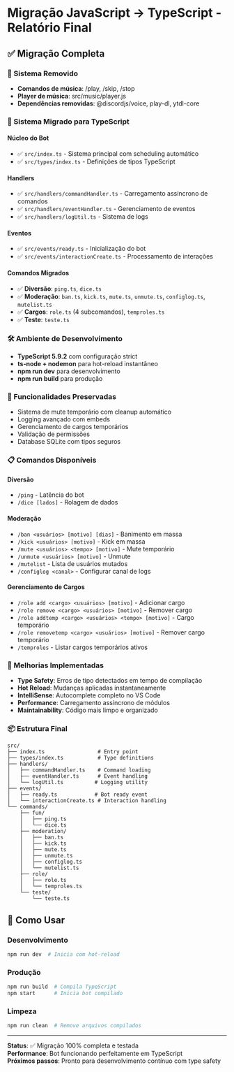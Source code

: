 # Migração JavaScript → TypeScript - Relatório Final

## ✅ Migração Completa

### 🚀 Sistema Removido
- **Comandos de música**: /play, /skip, /stop
- **Player de música**: src/music/player.js
- **Dependências removidas**: @discordjs/voice, play-dl, ytdl-core

### 🔄 Sistema Migrado para TypeScript

#### **Núcleo do Bot**
- ✅ `src/index.ts` - Sistema principal com scheduling automático
- ✅ `src/types/index.ts` - Definições de tipos TypeScript

#### **Handlers**
- ✅ `src/handlers/commandHandler.ts` - Carregamento assíncrono de comandos
- ✅ `src/handlers/eventHandler.ts` - Gerenciamento de eventos
- ✅ `src/handlers/logUtil.ts` - Sistema de logs

#### **Eventos**
- ✅ `src/events/ready.ts` - Inicialização do bot
- ✅ `src/events/interactionCreate.ts` - Processamento de interações

#### **Comandos Migrados**
- ✅ **Diversão**: `ping.ts`, `dice.ts`
- ✅ **Moderação**: `ban.ts`, `kick.ts`, `mute.ts`, `unmute.ts`, `configlog.ts`, `mutelist.ts`
- ✅ **Cargos**: `role.ts` (4 subcomandos), `temproles.ts`
- ✅ **Teste**: `teste.ts`

### 🛠 Ambiente de Desenvolvimento
- **TypeScript 5.9.2** com configuração strict
- **ts-node + nodemon** para hot-reload instantâneo
- **npm run dev** para desenvolvimento
- **npm run build** para produção

### 🔧 Funcionalidades Preservadas
- Sistema de mute temporário com cleanup automático
- Logging avançado com embeds
- Gerenciamento de cargos temporários
- Validação de permissões
- Database SQLite com tipos seguros

### 📋 Comandos Disponíveis

#### **Diversão**
- `/ping` - Latência do bot
- `/dice [lados]` - Rolagem de dados

#### **Moderação** 
- `/ban <usuários> [motivo] [dias]` - Banimento em massa
- `/kick <usuários> [motivo]` - Kick em massa  
- `/mute <usuários> <tempo> [motivo]` - Mute temporário
- `/unmute <usuários> [motivo]` - Unmute
- `/mutelist` - Lista de usuários mutados
- `/configlog <canal>` - Configurar canal de logs

#### **Gerenciamento de Cargos**
- `/role add <cargo> <usuários> [motivo]` - Adicionar cargo
- `/role remove <cargo> <usuários> [motivo]` - Remover cargo
- `/role addtemp <cargo> <usuários> <tempo> [motivo]` - Cargo temporário
- `/role removetemp <cargo> <usuários> [motivo]` - Remover cargo temporário
- `/temproles` - Listar cargos temporários ativos

### 🎯 Melhorias Implementadas
- **Type Safety**: Erros de tipo detectados em tempo de compilação
- **Hot Reload**: Mudanças aplicadas instantaneamente
- **IntelliSense**: Autocomplete completo no VS Code
- **Performance**: Carregamento assíncrono de módulos
- **Maintainability**: Código mais limpo e organizado

### 📦 Estrutura Final
```
src/
├── index.ts                 # Entry point
├── types/index.ts           # Type definitions
├── handlers/
│   ├── commandHandler.ts    # Command loading
│   ├── eventHandler.ts      # Event handling
│   └── logUtil.ts          # Logging utility
├── events/
│   ├── ready.ts            # Bot ready event
│   └── interactionCreate.ts # Interaction handling
└── commands/
    ├── fun/
    │   ├── ping.ts
    │   └── dice.ts
    ├── moderation/
    │   ├── ban.ts
    │   ├── kick.ts
    │   ├── mute.ts
    │   ├── unmute.ts
    │   ├── configlog.ts
    │   └── mutelist.ts
    ├── role/
    │   ├── role.ts
    │   └── temproles.ts
    └── teste/
        └── teste.ts
```

## 🚀 Como Usar

### Desenvolvimento
```bash
npm run dev  # Inicia com hot-reload
```

### Produção
```bash
npm run build  # Compila TypeScript
npm start      # Inicia bot compilado
```

### Limpeza
```bash
npm run clean  # Remove arquivos compilados
```

---
**Status**: ✅ Migração 100% completa e testada  
**Performance**: Bot funcionando perfeitamente em TypeScript  
**Próximos passos**: Pronto para desenvolvimento contínuo com type safety
